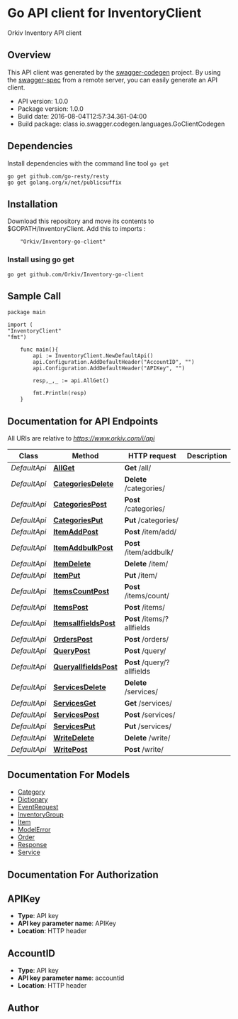 # Go API client for InventoryClient

Orkiv Inventory API client 

## Overview
This API client was generated by the [swagger-codegen](https://github.com/swagger-api/swagger-codegen) project.  By using the [swagger-spec](https://github.com/swagger-api/swagger-spec) from a remote server, you can easily generate an API client.

- API version: 1.0.0
- Package version: 1.0.0
- Build date: 2016-08-04T12:57:34.361-04:00
- Build package: class io.swagger.codegen.languages.GoClientCodegen

## Dependencies
Install dependencies with the command line tool `go get`

    go get github.com/go-resty/resty
    go get golang.org/x/net/publicsuffix

## Installation
Download this repository and move its contents to $GOPATH/InventoryClient.
Add this to imports : 
```
    "Orkiv/Inventory-go-client"
```
### Install using go get

    go get github.com/Orkiv/Inventory-go-client

## Sample Call

    package main

    import (
    "InventoryClient"
    "fmt")
    
        func main(){
        	api := InventoryClient.NewDefaultApi()
        	api.Configuration.AddDefaultHeader("AccountID", "")
        	api.Configuration.AddDefaultHeader("APIKey", "")
        
        	resp,_,_ := api.AllGet()
        
        	fmt.Println(resp)
        }

## Documentation for API Endpoints

All URIs are relative to *https://www.orkiv.com/i/api*

Class | Method | HTTP request | Description
------------ | ------------- | ------------- | -------------
*DefaultApi* | [**AllGet**](docs/DefaultApi.md#allget) | **Get** /all/ | 
*DefaultApi* | [**CategoriesDelete**](docs/DefaultApi.md#categoriesdelete) | **Delete** /categories/ | 
*DefaultApi* | [**CategoriesPost**](docs/DefaultApi.md#categoriespost) | **Post** /categories/ | 
*DefaultApi* | [**CategoriesPut**](docs/DefaultApi.md#categoriesput) | **Put** /categories/ | 
*DefaultApi* | [**ItemAddPost**](docs/DefaultApi.md#itemaddpost) | **Post** /item/add/ | 
*DefaultApi* | [**ItemAddbulkPost**](docs/DefaultApi.md#itemaddbulkpost) | **Post** /item/addbulk/ | 
*DefaultApi* | [**ItemDelete**](docs/DefaultApi.md#itemdelete) | **Delete** /item/ | 
*DefaultApi* | [**ItemPut**](docs/DefaultApi.md#itemput) | **Put** /item/ | 
*DefaultApi* | [**ItemsCountPost**](docs/DefaultApi.md#itemscountpost) | **Post** /items/count/ | 
*DefaultApi* | [**ItemsPost**](docs/DefaultApi.md#itemspost) | **Post** /items/ | 
*DefaultApi* | [**ItemsallfieldsPost**](docs/DefaultApi.md#itemsallfieldspost) | **Post** /items/?allfields | 
*DefaultApi* | [**OrdersPost**](docs/DefaultApi.md#orderspost) | **Post** /orders/ | 
*DefaultApi* | [**QueryPost**](docs/DefaultApi.md#querypost) | **Post** /query/ | 
*DefaultApi* | [**QueryallfieldsPost**](docs/DefaultApi.md#queryallfieldspost) | **Post** /query/?allfields | 
*DefaultApi* | [**ServicesDelete**](docs/DefaultApi.md#servicesdelete) | **Delete** /services/ | 
*DefaultApi* | [**ServicesGet**](docs/DefaultApi.md#servicesget) | **Get** /services/ | 
*DefaultApi* | [**ServicesPost**](docs/DefaultApi.md#servicespost) | **Post** /services/ | 
*DefaultApi* | [**ServicesPut**](docs/DefaultApi.md#servicesput) | **Put** /services/ | 
*DefaultApi* | [**WriteDelete**](docs/DefaultApi.md#writedelete) | **Delete** /write/ | 
*DefaultApi* | [**WritePost**](docs/DefaultApi.md#writepost) | **Post** /write/ | 


## Documentation For Models

 - [Category](docs/Category.md)
 - [Dictionary](docs/Dictionary.md)
 - [EventRequest](docs/EventRequest.md)
 - [InventoryGroup](docs/InventoryGroup.md)
 - [Item](docs/Item.md)
 - [ModelError](docs/ModelError.md)
 - [Order](docs/Order.md)
 - [Response](docs/Response.md)
 - [Service](docs/Service.md)


## Documentation For Authorization


## APIKey

- **Type**: API key 
- **API key parameter name**: APIKey
- **Location**: HTTP header

## AccountID

- **Type**: API key 
- **API key parameter name**: accountid
- **Location**: HTTP header


## Author



